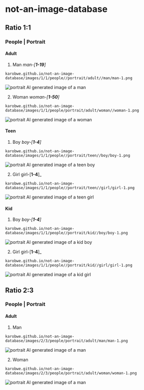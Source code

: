 # not-an-image-database

## Ratio 1:1

### People | Portrait

#### Adult

1. Man _man-[**1-19**]_

```text
karobwe.github.io/not-an-image-database/images/1/1/people//portrait/adult//man/man-1.png
```

![portrait AI generated image of a man](/images/1/1/people//portrait/adult//man/man-1.png)

2. Woman _woman-[**1-50**]_

`karobwe.github.io/not-an-image-database/images/1/1/people/portrait/adult/woman//woman-1.png` 

![portrait AI generated image of a woman](/images/1/1/people/portrait/adult/woman//woman-1.png)

#### Teen

1. Boy _boy-[**1-4**]_

```text
karobwe.github.io/not-an-image-database/images/1/1/people//portrait/teen//boy/boy-1.png
```

![portrait AI generated image of a teen boy](/images/1/1/people//portrait/teen//boy/boy-1.png)

2. Girl girl-[**1-4**]_

```text
karobwe.github.io/not-an-image-database/images/1/1/people//portrait/teen//girl/girl-1.png
```

![portrait AI generated image of a teen girl](/images/1/1/people//portrait/teen//girl/girl-1.png)

#### Kid

1. Boy _boy-[**1-4**]_

```text
karobwe.github.io/not-an-image-database/images/1/1/people//portrait/kid//boy/boy-1.png
```

![portrait AI generated image of a kid boy](/images/1/1/people//portrait/kid//boy/boy-1.png)

2. Girl girl-[**1-4**]_

```text
karobwe.github.io/not-an-image-database/images/1/1/people//portrait/kid//girl/girl-1.png
```

![portrait AI generated image of a kid girl](/images/1/1/people//portrait/kid//girl/girl-1.png)

## Ratio 2:3

### People | Portrait

#### Adult

1. Man

`karobwe.github.io/not-an-image-database/images/2/3/people/portrait/adult/man/man-1.png`

![portrait AI generated image of a man](/images/2/3/people/portrait/adult/man/man-1.png)

2. Woman 

`karobwe.github.io/not-an-image-database/images/2/3/people/portrait/adult/woman/woman-1.png` 

![portrait AI generated image of a man](/images/2/3/people/portrait/adult/woman/woman-1.png)